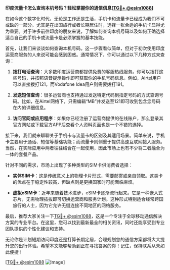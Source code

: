 **印度流量卡怎么查询本机号码？轻松掌握你的通信信息[[TG💪+ @esim1088](https://t.me/s/esim1088)]**

在如今这个数字化时代，无论是工作还是生活，手机卡和流量卡已经成为我们不可或缺的一部分。尤其是在出国旅行或者长期居住时，选择一张合适的手机卡显得尤为重要。对于许多前往印度的朋友来说，了解如何查询本机号码以及如何正确选择适合自己的手机卡或流量卡是必须掌握的基本技能。

首先，让我们来谈谈如何查询本机号码。这一步骤看似简单，但对于初次使用印度运营商服务的人来说可能会感到困惑。通常情况下，你可以通过以下几种方式来查询：

1. **拨打电话查询**：大多数印度运营商都提供免费的客服热线服务。你可以拨打这些号码，并按照语音提示操作即可获取你的手机号码信息。例如，Airtel用户可以直接拨打121，而Vodafone Idea用户则需要拨打191。

2. **发送短信查询**：很多运营商也支持通过发送特定代码到指定号码的方式查询号码。比如，在Airtel网络下，只需编辑“MB”并发送至121即可收到包含您号码在内的详细信息。

3. **访问官网或应用程序**：如果你已经注册了运营商提供的在线账户，那么登录其官方网站或下载官方APP后查看个人资料页面也是一个不错的选择。

接下来，我们就来聊聊关于手机卡与流量卡的区别及其适用场景。简单来说，手机卡主要用于通话、短信等基础功能；而流量卡则侧重于提供高速互联网接入服务。当然，在实际应用中两者往往结合在一起使用，因此市场上也有不少将二者融合为一体的套餐产品。

针对不同的需求，市场上出现了多种类型的SIM卡供消费者选择：

- **实体SIM卡**：这是传统意义上的物理卡片形式，需要邮寄或亲自领取。这类卡的优点在于稳定性较高，但缺点则是更换国家时可能面临麻烦。
  
- **虚拟eSIM卡**：近年来随着技术进步，eSIM卡逐渐流行起来。它是一种嵌入式芯片，无需物理插拔即可切换运营商和服务计划。这种形式特别适合经常跨国旅行的人士，因为它允许无缝连接不同地区的网络服务。

最后，推荐大家关注一下[TG💪+ @esim1088](https://t.me/s/esim1088)，这是一个专注于全球移动通信解决方案的专业平台。在这里，您可以找到最新最全的相关资讯，同时还能享受到专业团队提供的个性化建议和支持。

无论你是计划短期访问印度还是打算长期定居，合理规划您的通信方案都将大大提升您的出行体验。希望本文能够帮助到正在寻找答案的你！记住，保持联系从未如此便捷！

[[TG💪+ @esim1088](https://t.me/s/esim1088) ![Image](https://i.postimg.cc/4NQfJmqS/Snipaste-2025-05-13-00-14-12.png)]